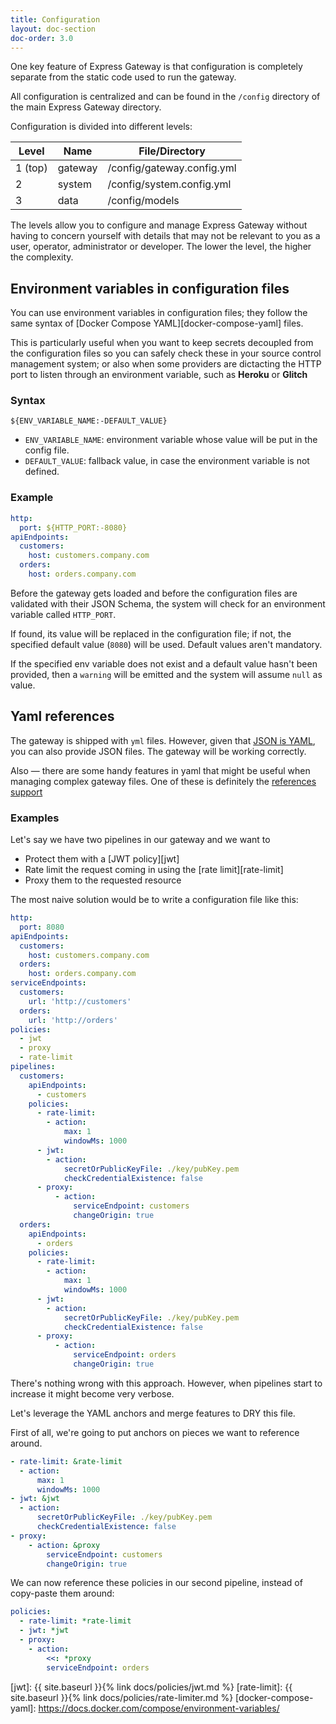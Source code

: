 ```yaml
---
title: Configuration
layout: doc-section
doc-order: 3.0
---
```


One key feature of Express Gateway is that configuration is completely separate from the static code used to run the gateway.

All configuration is centralized and can be found in the `/config` directory of the main Express Gateway directory.

Configuration is divided into different levels:

| Level   | Name    | File/Directory             |
| ------- | ------- | -------------------------- |
| 1 (top) | gateway | /config/gateway.config.yml |
| 2       | system  | /config/system.config.yml  |
| 3       | data    | /config/models      |

The levels allow you to configure and manage Express Gateway without having to concern yourself with details that may not be relevant to you as a user, operator, administrator or developer. The lower the level, the higher the complexity.

## Environment variables in configuration files

You can use environment variables in configuration files; they follow the same syntax of [Docker Compose YAML][docker-compose-yaml]
files.

This is particularly useful when you want to keep secrets decoupled from the configuration files so you can safely
check these in your source control management system; or also when some providers are dictacting the HTTP port to listen
through an environment variable, such as **Heroku** or **Glitch**

### Syntax

`${ENV_VARIABLE_NAME:-DEFAULT_VALUE}`

* `ENV_VARIABLE_NAME`: environment variable whose value will be put in the config file.
* `DEFAULT_VALUE`: fallback value, in case the environment variable is not defined.

### Example

```yml
http:
  port: ${HTTP_PORT:-8080}
apiEndpoints:
  customers:
    host: customers.company.com
  orders:
    host: orders.company.com
```

Before the gateway gets loaded and before the configuration files are validated with their JSON Schema, the system will
check for an environment variable called `HTTP_PORT`.

If found, its value will be replaced in the configuration file; if not, the specified default value (`8080`) will be
used. Default values aren't mandatory.

If the specified env variable does not exist and a default value hasn't been provided, then a `warning` will be emitted
and the system will assume `null` as value.

## Yaml references

The gateway is shipped with `yml` files. However, given that [JSON is YAML][json-is-yaml], you can also provide JSON
files. The gateway will be working correctly.

Also — there are some handy features in yaml that might be useful when managing complex gateway files. One of these
is definitely the [references support][references]

### Examples

Let's say we have two pipelines in our gateway and we want to

* Protect them with a [JWT policy][jwt]
* Rate limit the request coming in using the [rate limit][rate-limit]
* Proxy them to the requested resource

The most naive solution would be to write a configuration file like this:

```yml
http:
  port: 8080
apiEndpoints:
  customers:
    host: customers.company.com
  orders:
    host: orders.company.com
serviceEndpoints:
  customers:
    url: 'http://customers'
  orders:
    url: 'http://orders'
policies:
  - jwt
  - proxy
  - rate-limit
pipelines:
  customers:
    apiEndpoints:
      - customers
    policies:
      - rate-limit:
        - action:
            max: 1
            windowMs: 1000
      - jwt:
        - action:
            secretOrPublicKeyFile: ./key/pubKey.pem
            checkCredentialExistence: false
      - proxy:
          - action:
              serviceEndpoint: customers
              changeOrigin: true
  orders:
    apiEndpoints:
      - orders
    policies:
      - rate-limit:
        - action:
            max: 1
            windowMs: 1000
      - jwt:
        - action:
            secretOrPublicKeyFile: ./key/pubKey.pem
            checkCredentialExistence: false
      - proxy:
          - action:
              serviceEndpoint: orders
              changeOrigin: true
```

There's nothing wrong with this approach. However, when pipelines start to increase it might become very verbose.

Let's leverage the YAML anchors and merge features to DRY this file.

First of all, we're going to put anchors on pieces we want to reference around.

```yml
- rate-limit: &rate-limit
  - action:
      max: 1
      windowMs: 1000
- jwt: &jwt
  - action:
      secretOrPublicKeyFile: ./key/pubKey.pem
      checkCredentialExistence: false
- proxy:
    - action: &proxy
        serviceEndpoint: customers
        changeOrigin: true
```

We can now reference these policies in our second pipeline, instead of copy-paste them around:

```yml
policies:
  - rate-limit: *rate-limit
  - jwt: *jwt
  - proxy:
    - action:
        <<: *proxy
        serviceEndpoint: orders
```

[json-is-yaml]: https://yaml.org/spec/1.2/spec.html#id2759572
[references]: https://camel.readthedocs.io/en/latest/yamlref.html
[jwt]: {{ site.baseurl }}{% link docs/policies/jwt.md %}
[rate-limit]: {{ site.baseurl }}{% link docs/policies/rate-limiter.md %}
[docker-compose-yaml]: https://docs.docker.com/compose/environment-variables/
